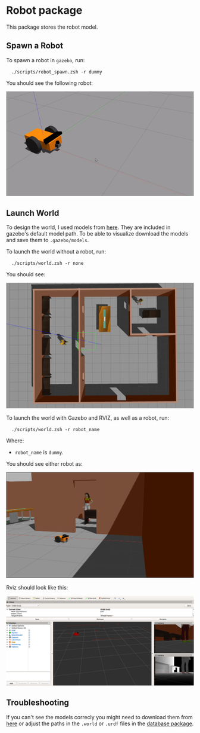 # Robot package

This package stores the robot model. 

## Spawn a Robot
To spawn a robot in ```gazebo```, run:
```
  ./scripts/robot_spawn.zsh -r dummy
``` 

You should see the following robot:
<div align="center">
  <img src="../../../readme/robot_dummy.gif" width="600">
</div>

## Launch World 
To design the world, I used models from [here](http://data.nvision2.eecs.yorku.ca/3DGEMS/). They are included in gazebo's default model path. To be able to visualize download the models and save them to ```.gazebo/models```. 

To launch the world without a robot, run:
```
  ./scripts/world.zsh -r none
```

You should see:
<p align="center">
    <img src="../../../readme/world.png" width="600"/>
</p>

To launch the world with Gazebo and RVIZ, as well as a robot, run:
```
  ./scripts/world.zsh -r robot_name
```
Where:
* ```robot_name``` is ```dummy```. 

You should see either robot as:
<div align="center">
  <img src="../../../readme/world_dummy.png" width="600">
 
</div>

Rviz should look like this:
<p align="center">
   <img src="../../../readme/rviz.png" width="800" />
</p>

## Troubleshooting

If you can't see the models correcly you might need to download them from [here](http://data.nvision2.eecs.yorku.ca/3DGEMS/) or adjust the paths in the ```.world``` or ```.urdf``` files in the [database package](https://github.com/XLabRD/XLB-hugo-sanchez/tree/REFACTOR_readme-cleanup/catkin_ws/src/database).
